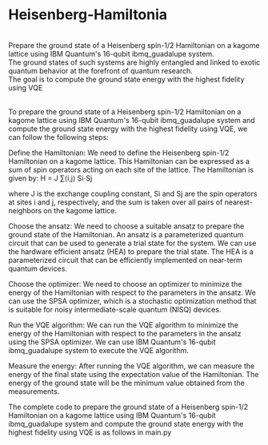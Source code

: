 # Heisenberg-Hamiltonia
<br>
Prepare the ground state of a Heisenberg spin-1/2 Hamiltonian on a kagome lattice using IBM Quantum's 16-qubit ibmq_guadalupe system. 
<br>
The ground states of such systems are highly entangled and linked to exotic quantum behavior at the forefront of quantum research. 
<br>
The goal is to compute the ground state energy with the highest fidelity using VQE
<br>
<br>

To prepare the ground state of a Heisenberg spin-1/2 Hamiltonian on a kagome lattice using IBM Quantum's 16-qubit ibmq_guadalupe system and compute the ground state energy with the highest fidelity using VQE, we can follow the following steps:

Define the Hamiltonian:
We need to define the Heisenberg spin-1/2 Hamiltonian on a kagome lattice. This Hamiltonian can be expressed as a sum of spin operators acting on each site of the lattice. The Hamiltonian is given by:
H = J ∑⟨i,j⟩ Si⋅Sj

where J is the exchange coupling constant, Si and Sj are the spin operators at sites i and j, respectively, and the sum is taken over all pairs of nearest-neighbors on the kagome lattice.

Choose the ansatz:
We need to choose a suitable ansatz to prepare the ground state of the Hamiltonian. An ansatz is a parameterized quantum circuit that can be used to generate a trial state for the system. We can use the hardware efficient ansatz (HEA) to prepare the trial state. The HEA is a parameterized circuit that can be efficiently implemented on near-term quantum devices.

Choose the optimizer:
We need to choose an optimizer to minimize the energy of the Hamiltonian with respect to the parameters in the ansatz. We can use the SPSA optimizer, which is a stochastic optimization method that is suitable for noisy intermediate-scale quantum (NISQ) devices.

Run the VQE algorithm:
We can run the VQE algorithm to minimize the energy of the Hamiltonian with respect to the parameters in the ansatz using the SPSA optimizer. We can use IBM Quantum's 16-qubit ibmq_guadalupe system to execute the VQE algorithm.

Measure the energy:
After running the VQE algorithm, we can measure the energy of the final state using the expectation value of the Hamiltonian. The energy of the ground state will be the minimum value obtained from the measurements.

The complete code to prepare the ground state of a Heisenberg spin-1/2 Hamiltonian on a kagome lattice using IBM Quantum's 16-qubit ibmq_guadalupe system and compute the ground state energy with the highest fidelity using VQE is as follows in main.py

